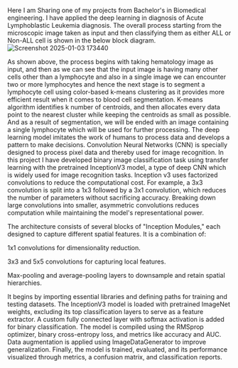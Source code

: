 Here I am Sharing one of my projects from Bachelor's in Biomedical engineering. I have applied the deep learning in diagnosis of Acute Lymphoblastic Leukemia diagnosis.
The overall process starting from the microscopic image taken as input and then classifying them as either ALL or Non-ALL cell is shown in the below block diagram.
![Screenshot 2025-01-03 173440](https://github.com/user-attachments/assets/20ee34d5-c086-4502-9e33-95383f05b5c1)

As shown above, the process begins with taking hematology image as input, and then as we can see that the input image is having many other cells other than a lymphocyte and also in a single image we can encounter two or more lymphocytes and hence the next stage is to segment 
a lymphocyte cell using color-based k-means clustering as it provides more efficient result when it comes to blood cell segmentation. K-means algorithm identifies k number of centroids, and then allocates every data point to   the nearest cluster while keeping the centroids as small as possible. And as a result of segmentation, we will be ended with an image containing a single lymphocyte which will be used for further processing. The deep learning model imitates the work of humans to process data and develops 
a pattern to make decisions. Convolution Neural Networks (CNN) is specially designed to process pixel data and thereby used for image recognition. In this project I have developed binary image classification task using transfer learning with the pretrained InceptionV3 model, a type of deep CNN which is widely used for image recognition tasks. Inception v3 uses factorized convolutions to reduce the computational cost. For example, a 3x3 convolution is split into a 1x3 followed by a 3x1 convolution, which reduces the number of parameters without sacrificing accuracy. Breaking down large convolutions into smaller, asymmetric convolutions reduces computation while maintaining the model's representational power. 

The architecture consists of several blocks of "Inception Modules," each designed to capture different spatial features. It is a combination of:

1x1 convolutions for dimensionality reduction.

3x3 and 5x5 convolutions for capturing local features.

Max-pooling and average-pooling layers to downsample and retain spatial hierarchies.

It begins by importing essential libraries and defining paths for training and testing datasets. The InceptionV3 model is loaded with pretrained ImageNet weights, excluding its top classification layers to serve as a feature extractor. A custom fully connected layer with softmax activation is added for binary classification. The model is compiled using the RMSprop optimizer, binary cross-entropy loss, and metrics like accuracy and AUC. Data augmentation is applied using ImageDataGenerator to improve generalization. Finally, the model is trained, evaluated, and its performance visualized through metrics, a confusion matrix, and classification reports.
